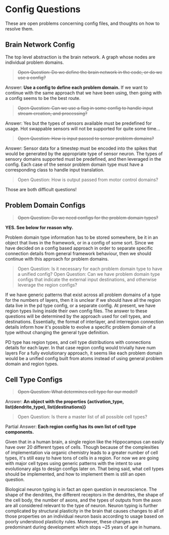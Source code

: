 # Config Questions

These are open problems concerning config files, and thoughts on how to resolve them.

## Brain Network Config

The top level abstraction is the brain network. A graph whose nodes are individual problem domains.

> ~~Open Question: Do we define the brain network in the code, or do we use a config?~~

Answer: **Use a config to define each problem domain.** If we want to continue with the same approach that we have been using, then going with a config seems to be the best route.

> ~~Open Question: Can we use a flag in some config to handle input stream creation, and processing?~~

Answer: Yes but the types of sensors available must be predefined for usage. Hot swappable sensors will not be supported for quite some time...

> ~~Open Question: How is input passed to sensor problem domains?~~

Answer: Sensor data for a timestep must be encoded into the spikes that would be generated by the appropriate type of sensor neuron. The types of sensory domains supported must be predefined, and then leveraged in the config. Each case of the sensor problem domain type must have a corresponding class to handle input translation.

> Open Question: How is output passed from motor control domains?

Those are both difficult questions!

## Problem Domain Configs

> ~~Open Question: Do we need configs for the problem domain types?~~

**YES. See below for reason why.**

Problem domain type information has to be stored somewhere, be it in an object that lives in the framework, or in a config of some sort. Since we have decided on a config based approach in order to separate specific connection details from general framework behaviour, then we should continue with this approach for problem domains.

> Open Question: Is it necessary for each problem domain type to have a unified config?
> Open Question: Can we have problem domain type configs that indicate the external input destinations, and otherwise leverage the region configs?

If we have generic patterns that exist across all problem domains of a type for the numbers of layers, then it is unclear if we should have all the region data live in the pd type config, or a separate config. At present, we have region types living inside their own config files.
The answer to these questions will be determined by the approach used for cell types, and destinations. Essentially, the format of interlayer, and interregion connection details inform how it's possible to evolve a specific problem domain of a type without changing the general type definition.

PD type has region types, and cell type distributions with connections details for each layer. In that case region config would trivially have num layers
For a fully evolutionary approach, it seems like each problem domain would be a unified config built from atoms instead of using general problem domain and region types.

## Cell Type Configs

> ~~Open Question: What determines cell type for our model?~~

Answer: **An object with the properties {activation_type, list(dendrite_type), list(destinations)}**

> Open Question: Is there a master list of all possible cell types?

Partial Answer: **Each region config has its own list of cell type components.**

Given that in a human brain, a single region like the Hippocampus can easily have over 20 different types of cells. Though because of the complexities of implementation via organic chemistry leads to a greater number of cell types, it's still easy to have tons of cells in a region. For now we are going with major cell types using generic patterns with the intent to use evolutionary algs to design configs later on. That being said, what cell types should be implemented, and how to implement them is still an open question.

Biological neuron typing is in fact an open question in neuroscience. The shape of the dendrites, the different receptors in the dendrites, the shape of the cell body, the number of axons, and the types of outputs from the axon are all considered relevant to the type of neuron. Neuron typing is further complicated by structural plasticity in the brain that causes changes to all of those properties on an individual neuron basis according to usage based on poorly understood plasticity rules. Moreover, these changes are predominant during development which stops ~25 years of age in humans.